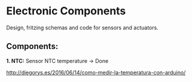 # Electronic Components

Design, fritzing schemas and code for sensors and actuators.

## Components:

**1. NTC:** Sensor NTC temperature -> Done

http://diegorys.es/2016/06/14/como-medir-la-temperatura-con-arduino/
